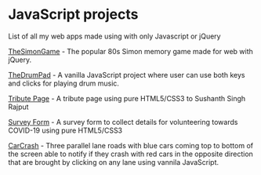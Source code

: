 
# JavaScript projects

List of all my web apps made using with only Javascript or jQuery

[TheSimonGame](https://github.com/rohithVR101/TheSimonGame) - The popular 80s Simon memory game made for web with jQuery.

[TheDrumPad](https://github.com/rohithVR101/TheDrumPad) - A vanilla JavaScript project where user can use both keys and clicks for playing drum music.

[Tribute Page](https://github.com/rohithVR101/TributePage) - A tribute page using pure HTML5/CSS3 to Sushanth Singh Rajput

[Survey Form](https://github.com/rohithVR101/SurveyForm) - A survey form to collect details for volunteering towards COVID-19 using pure HTML5/CSS3

[CarCrash](https://github.com/rohithVR101/CarCrash) - Three parallel lane roads with blue cars coming top to bottom of the screen able to notify if they crash with red cars in the opposite direction that are brought by clicking on any lane using vannila JavaScript.

